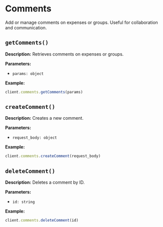 # Comments
Add or manage comments on expenses or groups. Useful for collaboration and communication.

## `getComments()`

**Description:** Retrieves comments on expenses or groups.

**Parameters:**
- `params: object`

**Example:**
```ts
client.comments.getComments(params)
```

## `createComment()`

**Description:** Creates a new comment.

**Parameters:**
- `request_body: object`

**Example:**
```ts
client.comments.createComment(request_body)
```

## `deleteComment()`

**Description:** Deletes a comment by ID.

**Parameters:**
- `id: string`

**Example:**
```ts
client.comments.deleteComment(id)
```
